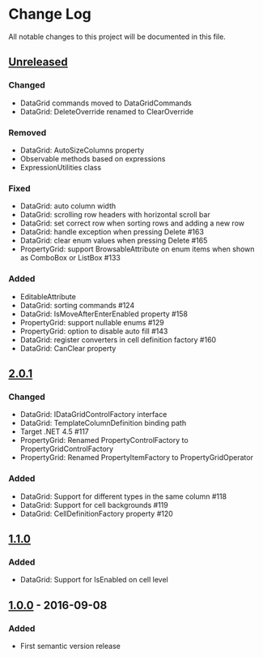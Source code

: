 # Change Log
All notable changes to this project will be documented in this file.

## [Unreleased]
### Changed
- DataGrid commands moved to DataGridCommands
- DataGrid: DeleteOverride renamed to ClearOverride

### Removed
- DataGrid: AutoSizeColumns property
- Observable methods based on expressions
- ExpressionUtilities class

### Fixed
- DataGrid: auto column width
- DataGrid: scrolling row headers with horizontal scroll bar
- DataGrid: set correct row when sorting rows and adding a new row 
- DataGrid: handle exception when pressing Delete #163
- DataGrid: clear enum values when pressing Delete #165
- PropertyGrid: support BrowsableAttribute on enum items when shown as ComboBox or ListBox #133

### Added
- EditableAttribute
- DataGrid: sorting commands #124
- DataGrid: IsMoveAfterEnterEnabled property #158
- PropertyGrid: support nullable enums #129
- PropertyGrid: option to disable auto fill #143
- DataGrid: register converters in cell definition factory #160
- DataGrid: CanClear property

## [2.0.1]
### Changed
- DataGrid: IDataGridControlFactory interface
- DataGrid: TemplateColumnDefinition binding path
- Target .NET 4.5 #117
- PropertyGrid: Renamed PropertyControlFactory to PropertyGridControlFactory
- PropertyGrid: Renamed PropertyItemFactory to PropertyGridOperator

### Added
- DataGrid: Support for different types in the same column #118
- DataGrid: Support for cell backgrounds #119
- DataGrid: CellDefinitionFactory property #120

## [1.1.0]
### Added
- DataGrid: Support for IsEnabled on cell level

## [1.0.0] - 2016-09-08
### Added
- First semantic version release

[Unreleased]: https://github.com/objorke/PropertyTools/compare/v2.0.1...HEAD
[2.0.1]: https://github.com/objorke/PropertyTools/compare/v2.0.1...v1.1.0
[1.1.0]: https://github.com/objorke/PropertyTools/compare/v1.0.0...v1.1.0
[1.0.0]: https://github.com/objorke/PropertyTools/compare/v0.1.0...v1.0.0
